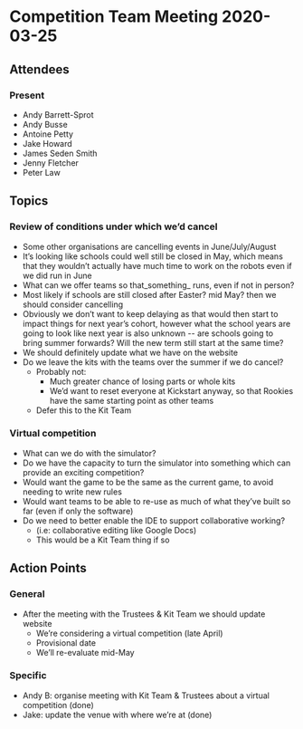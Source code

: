 # Competition Team Meeting 2020-03-25

## Attendees

### Present

- Andy Barrett-Sprot
- Andy Busse
- Antoine Petty
- Jake Howard
- James Seden Smith
- Jenny Fletcher
- Peter Law

## Topics

### Review of conditions under which we’d cancel

 * Some other organisations are cancelling events in June/July/August
 * It’s looking like schools could well still be closed in May, which means that
   they wouldn’t actually have much time to work on the robots even if we did
   run in June
 * What can we offer teams so that_something_ runs, even if not in person?
 * Most likely if schools are still closed after Easter? mid May? then we should consider cancelling
 * Obviously we don’t want to keep delaying as that would then start to impact
   things for next year’s cohort, however what the school years are going to
   look like next year is also unknown -- are schools going to bring summer
   forwards? Will the new term still start at the same time?
 * We should definitely update what we have on the website
 * Do we leave the kits with the teams over the summer if we do cancel?
   * Probably not:
     * Much greater chance of losing parts or whole kits
     * We’d want to reset everyone at Kickstart anyway, so that Rookies have the same starting point as other teams
   * Defer this to the Kit Team

### Virtual competition

 * What can we do with the simulator?
 * Do we have the capacity to turn the simulator into something which can provide an exciting competition?
 * Would want the game to be the same as the current game, to avoid needing to write new rules
 * Would want teams to be able to re-use as much of what they’ve built so far (even if only the software)
 * Do we need to better enable the IDE to support collaborative working?
   * (i.e: collaborative editing like Google Docs)
   * This would be a Kit Team thing if so

## Action Points

### General

 * After the meeting with the Trustees & Kit Team we should update website
   * We’re considering a virtual competition (late April)
   * Provisional date
   * We’ll re-evaluate mid-May


### Specific

 * Andy B: organise meeting with Kit Team & Trustees about a virtual competition (done)
 * Jake: update the venue with where we’re at (done)
